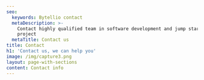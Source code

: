 ```yaml
---
seo:
  keywords: Bytellio contact
  metaDescription: >-
    Contact highly qualified team in software development and jump start your
    project
  metaTitle: Contact us
title: Contact
h1: 'Contact us, we can help you'
image: /img/capture3.png
layout: page-with-sections
content: Contact info
---
```




